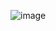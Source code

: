 ![image](https://github.com/akmalxoja/Fuse-Templat/assets/145533924/2f13b411-1194-46cc-b146-e6d94a0442dd)
